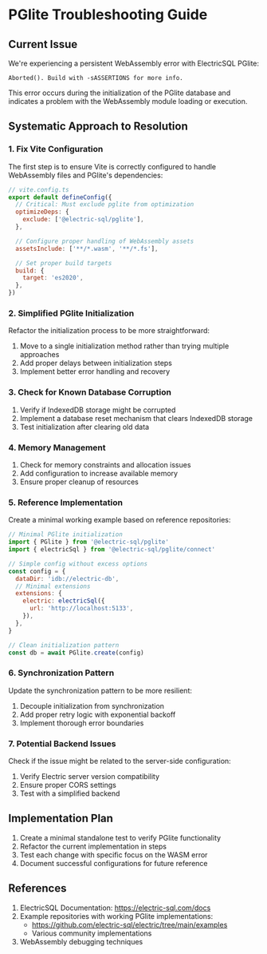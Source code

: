 # PGlite Troubleshooting Guide

## Current Issue

We're experiencing a persistent WebAssembly error with ElectricSQL PGlite:

```
Aborted(). Build with -sASSERTIONS for more info.
```

This error occurs during the initialization of the PGlite database and indicates a problem with the WebAssembly module loading or execution.

## Systematic Approach to Resolution

### 1. Fix Vite Configuration

The first step is to ensure Vite is correctly configured to handle WebAssembly files and PGlite's dependencies:

```javascript
// vite.config.ts
export default defineConfig({
  // Critical: Must exclude pglite from optimization
  optimizeDeps: {
    exclude: ['@electric-sql/pglite'],
  },

  // Configure proper handling of WebAssembly assets
  assetsInclude: ['**/*.wasm', '**/*.fs'],

  // Set proper build targets
  build: {
    target: 'es2020',
  },
})
```

### 2. Simplified PGlite Initialization

Refactor the initialization process to be more straightforward:

1. Move to a single initialization method rather than trying multiple approaches
2. Add proper delays between initialization steps
3. Implement better error handling and recovery

### 3. Check for Known Database Corruption

1. Verify if IndexedDB storage might be corrupted
2. Implement a database reset mechanism that clears IndexedDB storage
3. Test initialization after clearing old data

### 4. Memory Management

1. Check for memory constraints and allocation issues
2. Add configuration to increase available memory
3. Ensure proper cleanup of resources

### 5. Reference Implementation

Create a minimal working example based on reference repositories:

```javascript
// Minimal PGlite initialization
import { PGlite } from '@electric-sql/pglite'
import { electricSql } from '@electric-sql/pglite/connect'

// Simple config without excess options
const config = {
  dataDir: 'idb://electric-db',
  // Minimal extensions
  extensions: {
    electric: electricSql({
      url: 'http://localhost:5133',
    }),
  },
}

// Clean initialization pattern
const db = await PGlite.create(config)
```

### 6. Synchronization Pattern

Update the synchronization pattern to be more resilient:

1. Decouple initialization from synchronization
2. Add proper retry logic with exponential backoff
3. Implement thorough error boundaries

### 7. Potential Backend Issues

Check if the issue might be related to the server-side configuration:

1. Verify Electric server version compatibility
2. Ensure proper CORS settings
3. Test with a simplified backend

## Implementation Plan

1. Create a minimal standalone test to verify PGlite functionality
2. Refactor the current implementation in steps
3. Test each change with specific focus on the WASM error
4. Document successful configurations for future reference

## References

1. ElectricSQL Documentation: https://electric-sql.com/docs
2. Example repositories with working PGlite implementations:
   - https://github.com/electric-sql/electric/tree/main/examples
   - Various community implementations
3. WebAssembly debugging techniques
